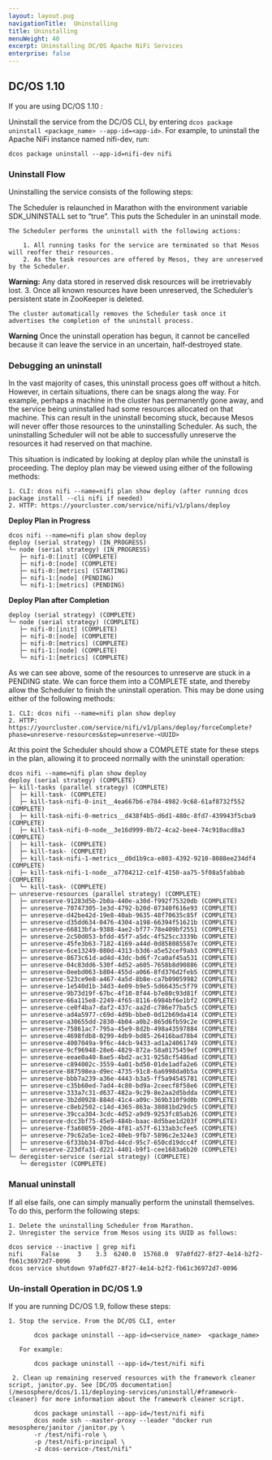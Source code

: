 ```yaml
---
layout: layout.pug
navigationTitle:  Uninstalling
title: Uninstalling
menuWeight: 40
excerpt: Uninstalling DC/OS Apache NiFi Services
enterprise: false
---
```


## DC/OS 1.10

If you are using DC/OS 1.10 :

Uninstall the service from the DC/OS CLI, by entering `dcos package uninstall <package_name> --app-id=<app-id>`.
For example, to uninstall the Apache NiFi instance named nifi-dev, run:

```shell
dcos package uninstall --app-id=nifi-dev nifi
```

### Uninstall Flow

Uninstalling the service consists of the following steps:

  The Scheduler is relaunched in Marathon with the environment variable SDK_UNINSTALL set to “true”. This puts the Scheduler in an uninstall mode.

    The Scheduler performs the uninstall with the following actions:

        1. All running tasks for the service are terminated so that Mesos will reoffer their resources.
        2. As the task resources are offered by Mesos, they are unreserved by the Scheduler.
**Warning:** Any data stored in reserved disk resources will be irretrievably lost.
        3. Once all known resources have been unreserved, the Scheduler’s persistent state in ZooKeeper is deleted.

    The cluster automatically removes the Scheduler task once it advertises the completion of the uninstall process.

**Warning** Once the uninstall operation has begun, it cannot be cancelled because it can leave the service in an uncertain, half-destroyed state.

### Debugging an uninstall

In the vast majority of cases, this uninstall process goes off without a hitch. However, in certain situations, there can be snags along the way. For example, perhaps a machine in the cluster has permanently gone away, and the service being uninstalled had some resources allocated on that machine. This can result in the uninstall becoming stuck, because Mesos will never offer those resources to the uninstalling Scheduler. As such, the uninstalling Scheduler will not be able to successfully unreserve the resources it had reserved on that machine.

This situation is indicated by looking at deploy plan while the uninstall is proceeding. The deploy plan may be viewed using either of the following methods:

    1. CLI: dcos nifi --name=nifi plan show deploy (after running dcos package install --cli nifi if needed)
    2. HTTP: https://yourcluster.com/service/nifi/v1/plans/deploy

**Deploy Plan in Progress**

```shell
dcos nifi --name=nifi plan show deploy
deploy (serial strategy) (IN_PROGRESS)
└─ node (serial strategy) (IN_PROGRESS)
   ├─ nifi-0:[init] (COMPLETE)
   ├─ nifi-0:[node] (COMPLETE)
   ├─ nifi-0:[metrics] (STARTING)
   ├─ nifi-1:[node] (PENDING)
   └─ nifi-1:[metrics] (PENDING)   
```    
**Deploy Plan after Completion**

```shell
deploy (serial strategy) (COMPLETE)
└─ node (serial strategy) (COMPLETE)
   ├─ nifi-0:[init] (COMPLETE)
   ├─ nifi-0:[node] (COMPLETE)
   ├─ nifi-0:[metrics] (COMPLETE)
   ├─ nifi-1:[node] (COMPLETE)
   └─ nifi-1:[metrics] (COMPLETE)
```       
As we can see above, some of the resources to unreserve are stuck in a PENDING state. We can force them into a COMPLETE state, and thereby allow the Scheduler to finish the uninstall operation. This may be done using either of the following methods:

    1. CLI: dcos nifi --name=nifi plan show deploy
    2. HTTP: https://yourcluster.com/service/nifi/v1/plans/deploy/forceComplete?phase=unreserve-resources&step=unreserve-<UUID>

At this point the Scheduler should show a COMPLETE state for these steps in the plan, allowing it to proceed normally with the uninstall operation:

```shell
dcos nifi --name=nifi plan show deploy
deploy (serial strategy) (COMPLETE)
├─ kill-tasks (parallel strategy) (COMPLETE)
│  ├─ kill-task- (COMPLETE)
│  ├─ kill-task-nifi-0-init__4ea667b6-e784-4982-9c68-61af8732f552 (COMPLETE)
│  ├─ kill-task-nifi-0-metrics__d438f4b5-d6d1-480c-8fd7-439943f5cba9 (COMPLETE)
│  ├─ kill-task-nifi-0-node__3e16d999-0b72-4ca2-bee4-74c910acd8a3 (COMPLETE)
│  ├─ kill-task- (COMPLETE)
│  ├─ kill-task- (COMPLETE)
│  ├─ kill-task-nifi-1-metrics__d0d1b9ca-e803-4392-9210-8088ee234df4 (COMPLETE)
│  ├─ kill-task-nifi-1-node__a7704212-ce1f-4150-aa75-5f08a5fabbab (COMPLETE)
│  └─ kill-task- (COMPLETE)
├─ unreserve-resources (parallel strategy) (COMPLETE)
│  ├─ unreserve-91283d5b-2b0a-440e-a30d-f992f75320db (COMPLETE)
│  ├─ unreserve-70747305-1e3d-4792-b20d-07340f616e93 (COMPLETE)
│  ├─ unreserve-d42be42d-19e8-40ab-9635-48f70635c85f (COMPLETE)
│  ├─ unreserve-d35dd634-0476-4304-a198-66394f51621b (COMPLETE)
│  ├─ unreserve-66813bfa-9388-4ae2-bf77-78e409bf2551 (COMPLETE)
│  ├─ unreserve-2c50d053-bfdd-45f7-a5dc-4f525cc3339b (COMPLETE)
│  ├─ unreserve-45fe3b63-7182-4169-a44d-0d858085587e (COMPLETE)
│  ├─ unreserve-6ce13249-080d-4313-b3d6-a5e52cef9ab3 (COMPLETE)
│  ├─ unreserve-8673c61d-ad4d-43dc-bd6f-7ca0af45a531 (COMPLETE)
│  ├─ unreserve-04c83dd6-530f-4d52-a605-7658b8d90886 (COMPLETE)
│  ├─ unreserve-0eebd063-b804-455d-a066-8fd376d2feb5 (COMPLETE)
│  ├─ unreserve-523ce9e8-a467-4a5d-8b8e-ca7b09059982 (COMPLETE)
│  ├─ unreserve-1e540d1b-34d3-4e09-b9e5-5d66435c5f79 (COMPLETE)
│  ├─ unreserve-9b73d19f-67bc-4f10-8f44-b7e80c93d81f (COMPLETE)
│  ├─ unreserve-66a115e8-2249-4f65-8116-6984bf6e1bf2 (COMPLETE)
│  ├─ unreserve-ce0f4ba7-daf2-437c-aa2d-c786e77ba5c5 (COMPLETE)
│  ├─ unreserve-ad4a5977-c69d-4d9b-bbe0-0d12b69da414 (COMPLETE)
│  ├─ unreserve-a30655dd-2830-4b04-a0b2-865d6fb59c2e (COMPLETE)
│  ├─ unreserve-75861ac7-795a-45e9-8d2b-498a43597884 (COMPLETE)
│  ├─ unreserve-4698fdb8-0299-4db9-bd85-26416bad78b4 (COMPLETE)
│  ├─ unreserve-4007049a-9f6c-44cb-9433-ad1a24061749 (COMPLETE)
│  ├─ unreserve-9cf96948-28e6-4829-872a-58a0175459ef (COMPLETE)
│  ├─ unreserve-eeae0a40-8ae5-4bd2-ac31-9258cf5486ad (COMPLETE)
│  ├─ unreserve-c894002c-3559-4a01-bd50-01de1adfa2e6 (COMPLETE)
│  ├─ unreserve-887598ea-d9ec-4735-91c8-6a6998da0b5a (COMPLETE)
│  ├─ unreserve-bbb7a239-a36e-4443-b3a5-ff5a94545781 (COMPLETE)
│  ├─ unreserve-c35b60ed-7ad4-4c80-bd9a-2ceecf8f58e6 (COMPLETE)
│  ├─ unreserve-333a7c31-d637-482a-9c29-8e2aa2d5bdda (COMPLETE)
│  ├─ unreserve-3b2d0928-884d-41c4-a09c-369b310f9d0b (COMPLETE)
│  ├─ unreserve-c8eb2502-c14d-4365-863a-38081bd29dc5 (COMPLETE)
│  ├─ unreserve-39cca304-3cdc-4d52-a9d9-9253fc85ab26 (COMPLETE)
│  ├─ unreserve-dcc3bf75-45e9-484b-baac-8d5bae1d203f (COMPLETE)
│  ├─ unreserve-f3a60859-20de-4f81-a57f-6133ab3cfee5 (COMPLETE)
│  ├─ unreserve-79c62a5e-1ce2-40eb-9fb7-5896c2e324e3 (COMPLETE)
│  ├─ unreserve-6f33bb34-07bd-44cd-95c7-650cd19dcc4f (COMPLETE)
│  └─ unreserve-223dfa31-d221-4401-b9f1-cee1683a6b20 (COMPLETE)
└─ deregister-service (serial strategy) (COMPLETE)
   └─ deregister (COMPLETE)
```    

### Manual uninstall    

If all else fails, one can simply manually perform the uninstall themselves. To do this, perform the following steps:

    1. Delete the uninstalling Scheduler from Marathon.
    2. Unregister the service from Mesos using its UUID as follows:

```shell
dcos service --inactive | grep nifi
nifi     False     3    3.3  6240.0  15768.0  97a0fd27-8f27-4e14-b2f2-fb61c36972d7-0096
dcos service shutdown 97a0fd27-8f27-4e14-b2f2-fb61c36972d7-0096
```

### Un-install Operation in DC/OS 1.9

If you are running DC/OS 1.9, follow these steps:

    1. Stop the service. From the DC/OS CLI, enter
```shell
       dcos package uninstall --app-id=<service_name>  <package_name>
```    
       For example:
```shell
       dcos package uninstall --app-id=/test/nifi nifi
```                   
     2. Clean up remaining reserved resources with the framework cleaner script, janitor.py. See [DC/OS documentation](/mesosphere/dcos/1.11/deploying-services/uninstall/#framework-cleaner) for more information about the framework cleaner script.

```shell
       dcos package uninstall --app-id=/test/nifi nifi
       dcos node ssh --master-proxy --leader "docker run mesosphere/janitor /janitor.py \
       -r /test/nifi-role \
       -p /test/nifi-principal \
       -z dcos-service-/test/nifi"
```      
